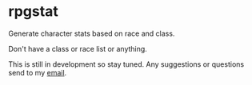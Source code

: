 # rpgstat
Generate character stats based on race and class.

Don't have a class or race list or anything. 

This is still in development so stay tuned. Any suggestions or questions send to my [email](wjmiller2016@gmail.com).
